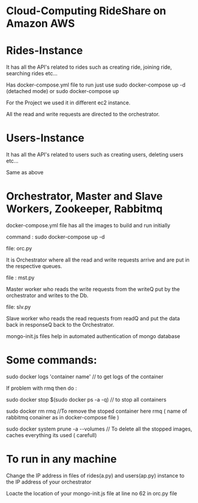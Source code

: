 # Cloud-Computing RideShare on Amazon AWS

# Rides-Instance
It has all the API's related to rides such as creating ride, joining ride, searching rides etc...

Has docker-compose.yml file to run just use sudo docker-compose up -d (detached mode) or sudo docker-compose up 

For the Project we used it in different ec2 instance.

All the read and write requests are directed to the orchestrator.

# Users-Instance
It has all the API's related to users such as creating users, deleting users etc...

Same as above

# Orchestrator, Master and Slave Workers, Zookeeper, Rabbitmq
docker-compose.yml file has all the images to build and run initially

command : sudo docker-compose up -d

file: orc.py 

It is Orchestrator where all the read and write requests arrive and are put in the respective
queues.

file : mst.py 

Master worker who reads the write requests from the writeQ put by the orchestrator 
and writes to the Db.

file: slv.py 

Slave worker who reads the read requests from readQ and put the data back in responseQ back to the
Orchestrator.

mongo-init.js files help in automated authentication of mongo database

# Some commands:

sudo docker logs 'container name'     // to get logs of the container

If problem with rmq then do :

sudo docker stop $(sudo docker ps -a -q)    // to stop all containers

sudo docker rm rmq     //To remove the stoped container here rmq ( name of rabbitmq conainer as in docker-compose file )

sudo docker system prune -a --volumes      // To delete all the stopped images, caches everything its used ( carefull)

# To run in any machine

Change the IP address in files of rides(a.py) and users(ap.py) instance to the IP address of your orchestrator

Loacte the location of your mongo-init.js file at line no 62 in orc.py file
